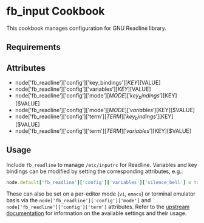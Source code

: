 fb_input Cookbook
====================
This cookbook manages configuration for GNU Readline library.

Requirements
------------

Attributes
----------
* node['fb_readline']['config']['key_bindings'][$KEY][$VALUE]
* node['fb_readline']['config']['variables'][$KEY][$VALUE]
* node['fb_readline']['config']['mode'][$MODE]['key_bindings'][$KEY][$VALUE]
* node['fb_readline']['config']['mode'][$MODE]['variables'][$KEY][$VALUE]
* node['fb_readline']['config']['term'][$TERM]['key_bindings'][$KEY][$VALUE]
* node['fb_readline']['config']['term'][$TERM]['variables'][$KEY][$VALUE]

Usage
-----
Include `fb_readline` to manage `/etc/inputrc` for Readline. Variables and key
bindings can be modified by setting the corresponding attributes, e.g.:

```ruby
node.default['fb_readline']['config']['variables']['silence_bell'] = true
```

These can also be set on a per-editor mode (`vi`, `emacs`) or terminal
emulator basis via the `node['fb_readline']['config']['mode']` and
`node['fb_readline']['config']['term']` attributes. Refer to the
[upstream documentation](https://tiswww.case.edu/php/chet/readline/readline.html#SEC9)
for information on the available settings and their usage.
